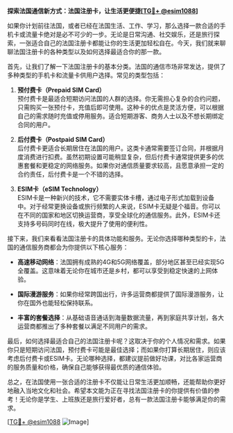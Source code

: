 **探索法国通信新方式：法国注册卡，让生活更便捷[[TG💪+ @esim1088](https://t.me/s/esim1088)]**

如果你计划前往法国，或者已经在法国生活、工作、学习，那么选择一款合适的手机卡或流量卡绝对是必不可少的一步。无论是日常沟通、社交娱乐，还是旅行探索，一张适合自己的法国注册卡都能让你的生活更加轻松自在。今天，我们就来聊聊法国注册卡的各种类型以及如何选择最适合你的那一款。

首先，让我们了解一下法国注册卡的基本分类。法国的通信市场非常发达，提供了多种类型的手机卡和流量卡供用户选择。常见的类型包括：

1. **预付费卡（Prepaid SIM Card）**  
   预付费卡是最适合短期访问法国的人群的选择。你无需担心复杂的合约问题，只需购买一张预付卡，充值后即可使用。这种卡的优点是灵活方便，可以根据自己的需求随时充值或停用服务。适合短期游客、商务人士以及不想长期绑定合同的用户。

2. **后付费卡（Postpaid SIM Card）**  
   后付费卡更适合长期居住在法国的用户。这类卡通常需要签订合同，并根据月度消费进行扣费。虽然初期设置可能稍显复杂，但后付费卡通常提供更多的优惠套餐和更稳定的网络服务。如果你对通信质量要求较高，且愿意承担一定的合约责任，后付费卡是一个不错的选择。

3. **ESIM卡（eSIM Technology）**  
   ESIM卡是一种新兴的技术，它不需要实体卡槽，通过电子形式加载到设备中。对于经常更换设备或旅行频繁的人来说，ESIM卡无疑是个福音。你可以在不同的国家和地区切换运营商，享受全球化的通信服务。此外，ESIM卡还支持多号码同时在线，极大提升了使用的便利性。

接下来，我们来看看法国注册卡的具体功能和服务。无论你选择哪种类型的卡，法国的通信服务商都会为你提供以下核心服务：

- **高速移动网络**：法国拥有成熟的4G和5G网络覆盖，部分地区甚至已经实现5G全覆盖。这意味着无论你在城市还是乡村，都可以享受到稳定快速的上网体验。
  
- **国际漫游服务**：如果你经常跨国出行，许多运营商都提供了国际漫游服务，让你在国外也能轻松保持联系。

- **丰富的套餐选择**：从基础语音通话到海量数据流量，再到家庭共享计划，各大运营商都推出了多种套餐以满足不同用户的需求。

最后，如何选择最适合自己的法国注册卡呢？这取决于你的个人情况和需求。如果你只是短期访问法国，预付费卡可能是最佳选择；而如果你打算长期居住，则应该考虑后付费卡或ESIM卡。无论哪种选择，都建议提前做好功课，对比各家运营商的服务质量和价格，确保自己能够获得最优质的通信体验。

总之，在法国使用一张合适的注册卡不仅能让日常生活更加顺畅，还能帮助你更好地融入当地文化和社会。希望本文能为正在寻找法国注册卡的你提供有价值的参考！无论你是学生、上班族还是旅行爱好者，总有一款法国注册卡能够满足你的需求。

[[TG💪+ @esim1088](https://t.me/s/esim1088) ![Image](https://i.postimg.cc/4NQfJmqS/Snipaste-2025-05-13-00-14-12.png)]